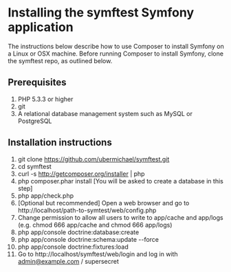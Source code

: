 Installing the symftest Symfony application
===========================================

The instructions below describe how to use Composer to install Symfony on a Linux or OSX machine. Before running Composer to install Symfony, clone the symftest repo, as outlined below.

Prerequisites
-------------

1. PHP 5.3.3 or higher
1. git
1. A relational database management system such as MySQL or PostgreSQL

Installation instructions
-------------------------

1. git clone https://github.com/ubermichael/symftest.git
1. cd symftest
1. curl -s http://getcomposer.org/installer | php
1. php composer.phar install [You will be asked to create a database in this step]
1. php app/check.php
1. [Optional but recommended] Open a web browser and go to  http://localhost/path-to-symtest/web/config.php
1. Change permission to allow all users to write to app/cache and app/logs (e.g. chmod 666 app/cache and chmod 666 app/logs)
1. php app/console doctrine:database:create
1. php app/console doctrine:schema:update --force
1. php app/console doctrine:fixtures:load
1. Go to http://localhost/symftest/web/login and log in with admin@example.com / supersecret

